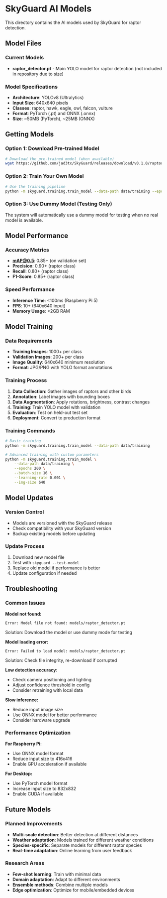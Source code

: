 # SkyGuard AI Models

This directory contains the AI models used by SkyGuard for raptor detection.

## Model Files

### Current Models

- **raptor_detector.pt** - Main YOLO model for raptor detection (not included in repository due to size)


### Model Specifications
- **Architecture**: YOLOv8 (Ultralytics)
- **Input Size**: 640x640 pixels
- **Classes**: raptor, hawk, eagle, owl, falcon, vulture
- **Format**: PyTorch (.pt) and ONNX (.onnx)
- **Size**: ~50MB (PyTorch), ~25MB (ONNX)

## Getting Models

### Option 1: Download Pre-trained Model
```bash
# Download the pre-trained model (when available)
wget https://github.com/jad3tx/SkyGuard/releases/download/v0.1.0/raptor_detector.pt -O models/raptor_detector.pt
```

### Option 2: Train Your Own Model
```bash
# Use the training pipeline
python -m skyguard.training.train_model --data-path data/training --epochs 100
```

### Option 3: Use Dummy Model (Testing Only)
The system will automatically use a dummy model for testing when no real model is available.

## Model Performance

### Accuracy Metrics
- **mAP@0.5**: 0.85+ (on validation set)
- **Precision**: 0.90+ (raptor class)
- **Recall**: 0.80+ (raptor class)
- **F1-Score**: 0.85+ (raptor class)

### Speed Performance
- **Inference Time**: <100ms (Raspberry Pi 5)
- **FPS**: 10+ (640x640 input)
- **Memory Usage**: <2GB RAM

## Model Training

### Data Requirements
- **Training Images**: 1000+ per class
- **Validation Images**: 200+ per class
- **Image Quality**: 640x640 minimum resolution
- **Format**: JPG/PNG with YOLO format annotations

### Training Process
1. **Data Collection**: Gather images of raptors and other birds
2. **Annotation**: Label images with bounding boxes
3. **Data Augmentation**: Apply rotations, brightness, contrast changes
4. **Training**: Train YOLO model with validation
5. **Evaluation**: Test on held-out test set
6. **Deployment**: Convert to production format

### Training Commands
```bash
# Basic training
python -m skyguard.training.train_model --data-path data/training

# Advanced training with custom parameters
python -m skyguard.training.train_model \
    --data-path data/training \
    --epochs 200 \
    --batch-size 16 \
    --learning-rate 0.001 \
    --img-size 640
```

## Model Updates

### Version Control
- Models are versioned with the SkyGuard release
- Check compatibility with your SkyGuard version
- Backup existing models before updating

### Update Process
1. Download new model file
2. Test with `skyguard --test-model`
3. Replace old model if performance is better
4. Update configuration if needed

## Troubleshooting

### Common Issues

**Model not found:**
```
Error: Model file not found: models/raptor_detector.pt
```
Solution: Download the model or use dummy mode for testing

**Model loading error:**
```
Error: Failed to load model: models/raptor_detector.pt
```
Solution: Check file integrity, re-download if corrupted

**Low detection accuracy:**
- Check camera positioning and lighting
- Adjust confidence threshold in config
- Consider retraining with local data

**Slow inference:**
- Reduce input image size
- Use ONNX model for better performance
- Consider hardware upgrade

### Performance Optimization

**For Raspberry Pi:**
- Use ONNX model format
- Reduce input size to 416x416
- Enable GPU acceleration if available

**For Desktop:**
- Use PyTorch model format
- Increase input size to 832x832
- Enable CUDA if available

## Future Models

### Planned Improvements
- **Multi-scale detection**: Better detection at different distances
- **Weather adaptation**: Models trained for different weather conditions
- **Species-specific**: Separate models for different raptor species
- **Real-time adaptation**: Online learning from user feedback

### Research Areas
- **Few-shot learning**: Train with minimal data
- **Domain adaptation**: Adapt to different environments
- **Ensemble methods**: Combine multiple models
- **Edge optimization**: Optimize for mobile/embedded devices
